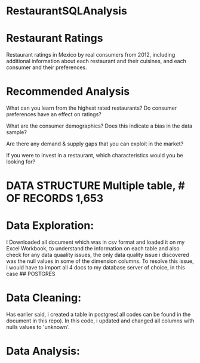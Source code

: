 # RestaurantSQLAnalysis
# Restaurant Ratings
Restaurant ratings in Mexico by real consumers from 2012, including additional information about each restaurant and their cuisines, and each consumer and their preferences.

# Recommended Analysis
What can you learn from the highest rated restaurants? Do consumer preferences have an effect on ratings?

What are the consumer demographics? Does this indicate a bias in the data sample?

Are there any demand & supply gaps that you can exploit in the market?

If you were to invest in a restaurant, which characteristics would you be looking for?


# DATA STRUCTURE Multiple table, # OF RECORDS 1,653
# Data Exploration: 
I Downloaded all document which was in csv format and loaded it on my Excel Workbook, to understand the information on each table and also check for any data quaality issues, the only data quality issue i discovered was the null values in some of the dimension columns. To resolve this issue, i would have to import all 4 docs to my database server  of choice, in this case ## POSTGRES
  
# Data Cleaning: 
Has earlier said, i created a table in postgres( all codes can be found in the document in this repo). In this code, i updated and changed all columns with nulls values to 'unknown'.

# Data Analysis:

